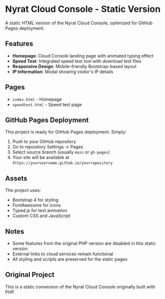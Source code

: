 # Nyrat Cloud Console - Static Version

A static HTML version of the Nyrat Cloud Console, optimized for GitHub Pages deployment.

## Features

- **Homepage**: Cloud Console landing page with animated typing effect
- **Speed Test**: Integrated speed test tool with download test files
- **Responsive Design**: Mobile-friendly Bootstrap-based layout
- **IP Information**: Modal showing visitor's IP details

## Pages

- `index.html` - Homepage
- `speedtest.html` - Speed test page

## GitHub Pages Deployment

This project is ready for GitHub Pages deployment. Simply:

1. Push to your GitHub repository
2. Go to repository Settings → Pages
3. Select source branch (usually `main` or `gh-pages`)
4. Your site will be available at `https://yourusername.github.io/yourrepository`

## Assets

The project uses:
- Bootstrap 4 for styling
- FontAwesome for icons
- Typed.js for text animation
- Custom CSS and JavaScript

## Notes

- Some features from the original PHP version are disabled in this static version
- External links to cloud services remain functional
- All styling and scripts are preserved for the static pages

## Original Project

This is a static conversion of the Nyrat Cloud Console originally built with PHP.